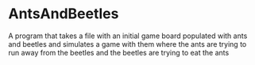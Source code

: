 # AntsAndBeetles
A program that takes a file with an initial game board populated with ants and beetles and simulates a game with them where the ants are trying to run away from the beetles and the beetles are trying to eat the ants
